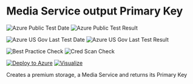 # Media Service output Primary Key

![Azure Public Test Date](https://azurequickstartsservice.blob.core.windows.net/badges/media-service-output-primary-key/PublicLastTestDate.svg)
![Azure Public Test Result](https://azurequickstartsservice.blob.core.windows.net/badges/media-service-output-primary-key/PublicDeployment.svg)

![Azure US Gov Last Test Date](https://azurequickstartsservice.blob.core.windows.net/badges/media-service-output-primary-key/FairfaxLastTestDate.svg)
![Azure US Gov Last Test Result](https://azurequickstartsservice.blob.core.windows.net/badges/media-service-output-primary-key/FairfaxDeployment.svg)

![Best Practice Check](https://azurequickstartsservice.blob.core.windows.net/badges/media-service-output-primary-key/BestPracticeResult.svg)
![Cred Scan Check](https://azurequickstartsservice.blob.core.windows.net/badges/media-service-output-primary-key/CredScanResult.svg)

[![Deploy to Azure](https://raw.githubusercontent.com/fathym-it/azure-quickstart-templates/master/1-CONTRIBUTION-GUIDE/images/deploytoazure.svg?sanitize=true)](https://portal.azure.com/#create/Microsoft.Template/uri/https%3A%2F%2Fraw.githubusercontent.com%2Ffathym-it%2Fazure-quickstart-templates%2Fmaster%2Fmedia-service-output-primary-key%2Fazuredeploy.json)
[![Visualize](https://raw.githubusercontent.com/fathym-it/azure-quickstart-templates/master/1-CONTRIBUTION-GUIDE/images/visualizebutton.svg?sanitize=true)](http://armviz.io/#/?load=https%3A%2F%2Fraw.githubusercontent.com%2Ffathym-it%2Fazure-quickstart-templates%2Fmaster%2Fmedia-service-output-primary-key%2Fazuredeploy.json)

Creates a premium storage, a Media Service and returns its Primary Key


